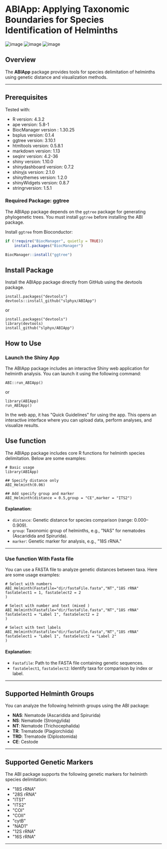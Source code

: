 # ABIApp: Applying Taxonomic Boundaries for Species Identification of Helminths 

![image](https://img.shields.io/badge/Code-R-blue)
![image](https://img.shields.io/badge/Package-R-blue)
![image](https://img.shields.io/badge/ABI-V%200.4-blue)

## Overview

The **ABIApp** package provides tools for species delimitation of helminths using genetic distance and visualization methods.

---

## Prerequisites

Tested with:
- R version: 4.3.2
- ape version: 5.8-1
- BiocManager version : 1.30.25
- bsplus version: 0.1.4
- ggtree version: 3.10.1
- htmltools version: 0.5.8.1
- markdown version: 1.13
- seqinr version: 4.2-36
- shiny version: 1.10.0
- shinydashboard version: 0.7.2
- shinyjs version: 2.1.0
- shinythemes version: 1.2.0
- shinyWidgets version: 0.8.7
- stringrversion: 1.5.1

### Required Package: **ggtree**

The ABIApp package depends on the `ggtree` package for generating phylogenetic trees. You must install `ggtree` before installing the ABI package.

Install `ggtree` from Bioconductor:

```r
if (!require("BiocManager", quietly = TRUE))
    install.packages("BiocManager")

BiocManager::install("ggtree")
```

## Install Package
Install the ABIApp package directly from GitHub using the devtools package.

```{r}
install.packages("devtools")
devtools::install_github("slphyx/ABIApp")
```

or

```{r}
install.packages("devtools")
library(devtools)
install_github("slphyx/ABIApp")
```


## How to Use
### Launch the Shiny App
The ABIApp package includes an interactive Shiny web application for helminth analysis. You can launch it using the following command:
```{r}
ABI::run_ABIApp()
```

or

```{r}
library(ABIApp)
run_ABIApp()
```
In the web app, it has "Quick Guidelines" for using the app.
This opens an interactive interface where you can upload data, perform analyses, and visualize results.

## Use function 

The ABIApp package includes core R functions for helminth species delimitation. Below are some examples:
```{r}
# Basic usage
library(ABIApp)

## Specify distance only
ABI_Helminth(0.06)

## Add specify group and marker
ABI_Helminth(distance = 0.5,group = "CE",marker = "ITS2")

```
#### Explanation:
- `distance`: Genetic distance for species comparison (range: 0.000–0.909).  
- `group`: Taxonomic group of helminths, e.g., "NAS" for nematodes (Ascaridida and Spirurida).  
- `marker`: Genetic marker for analysis, e.g., "18S rRNA."  

---

### Use function With Fasta file

You can use a FASTA file to analyze genetic distances between taxa. Here are some usage examples:
```{r}
# Select with numbers
ABI_Helminth(Fastafile="dir/fastaFile.fasta","NT","18S rRNA"
fastaSelect1 = 1, fastaSelect2 = 2
)

# Select with number and text (mixed )
ABI_Helminth(Fastafile="dir/fastaFile.fasta","NT","18S rRNA"
fastaSelect1 = "Label 1", fastaSelect2 = 2
)

# Select with text labels
ABI_Helminth(Fastafile="dir/fastaFile.fasta","NT","18S rRNA"
fastaSelect1 = "Label 1", fastaSelect2 = "Label 2"
)
```

#### Explanation:
- `Fastafile`: Path to the FASTA file containing genetic sequences.  
- `fastaSelect1`, `fastaSelect2`: Identify taxa for comparison by index or label.  

---

## Supported Helminth Groups

You can analyze the following helminth groups using the ABI package:

- **NAS**: Nematode (Ascaridida and Spirurida)  
- **NS**: Nematode (Strongylida)  
- **NT**: Nematode (Trichocephalida)  
- **TR**: Trematode (Plagiorchiida)  
- **TRD**: Trematode (Diplostomida)  
- **CE**: Cestode
  
---
## Supported Genetic Markers

The ABI package supports the following genetic markers for helminth species delimitation:  

- "18S rRNA"  
- "28S rRNA"  
- "ITS1"  
- "ITS2"  
- "COI"  
- "COII"  
- "cytB"  
- "NAD1"  
- "12S rRNA"  
- "16S rRNA"  

---

